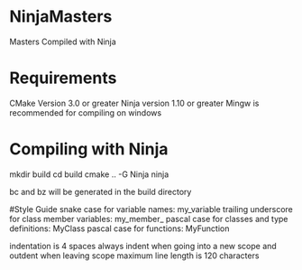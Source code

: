 # NinjaMasters
Masters Compiled with Ninja

# Requirements
CMake Version 3.0 or greater
Ninja version 1.10 or greater
Mingw is recommended for compiling on windows


# Compiling with Ninja
mkdir build 
cd build
cmake .. -G Ninja
ninja

bc and bz will be generated in the build directory 

#Style Guide
snake case for variable names: my_variable
trailing underscore for class member variables: my_member_
pascal case for classes and type definitions: MyClass
pascal case for functions: MyFunction

indentation is 4 spaces
always indent when going into a new scope and outdent when leaving scope
maximum line length is 120 characters




